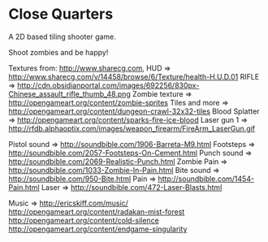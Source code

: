 Close Quarters
==============

A 2D based tiling shooter game.

Shoot zombies and be happy!

Textures from: http://www.sharecg.com,
HUD => http://www.sharecg.com/v/14458/browse/6/Texture/health-H.U.D.01
RIFLE => http://cdn.obsidianportal.com/images/692256/830px-Chinese_assault_rifle_thumb_48.png
Zombie texture => http://opengameart.org/content/zombie-sprites
Tiles and more => http://opengameart.org/content/dungeon-crawl-32x32-tiles
Blood Splatter => http://opengameart.org/content/sparks-fire-ice-blood
Laser gun 1 => http://rfdb.alphaoptix.com/images/weapon_firearm/FireArm_LaserGun.gif

Pistol sound => http://soundbible.com/1906-Barreta-M9.html
Footsteps => http://soundbible.com/2057-Footsteps-On-Cement.html
Punch sound => http://soundbible.com/2069-Realistic-Punch.html
Zombie Pain => http://soundbible.com/1033-Zombie-In-Pain.html
Bite sound => http://soundbible.com/950-Bite.html
Pain => http://soundbible.com/1454-Pain.html
Laser => http://soundbible.com/472-Laser-Blasts.html

Music => http://ericskiff.com/music/
         http://opengameart.org/content/radakan-mist-forest
         http://opengameart.org/content/cold-silence
         http://opengameart.org/content/endgame-singularity